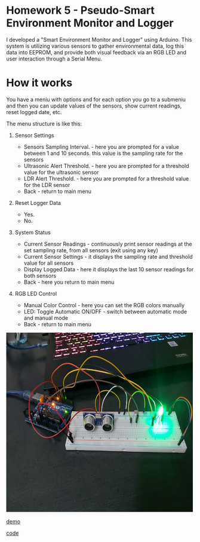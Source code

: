 # Homework 5 - Pseudo-Smart Environment Monitor and Logger

I developed a "Smart Environment Monitor and Logger" using Arduino. This system is utilizing various sensors to gather environmental data, log this data into EEPROM, and provide both visual feedback via an RGB LED and user interaction through a Serial Menu. 

# How it works

You have a meniu with options and for each option you go to a submeniu and then you can update values of the sensors, show current readings, reset logged date, etc.

The menu structure is like this:

1. Sensor Settings
    - Sensors Sampling Interval. - here you are prompted for a value between 1 and 10 seconds. this value is the sampling rate for the sensors
    - Ultrasonic Alert Threshold. - here you are prompted for a threshold value for the ultrasonic sensor
    - LDR Alert Threshold. - here you are prompted for a threshold value for the LDR sensor
    - Back - return to main menu

2. Reset Logger Data
    - Yes.
    - No.

3. System Status 
    - Current Sensor Readings - continuously print sensor readings at the set sampling rate, from all sensors (exit using any key)
    - Current Sensor Settings - it displays the sampling rate and threshold value for all sensors
    - Display Logged Data - here it displays the last 10 sensor readings for both sensors
    - Back - here you return to main menu
  
4. RGB LED Control 
    - Manual Color Control - here you can set the RGB colors manually
    - LED: Toggle Automatic ON/OFF - switch between automatic mode and manual mode
    - Back - return to main menu

<img src="https://github.com/Radu-Antonio/IntroductionToRobotics/blob/master/homework5/img5.jpeg" alt="image" width="500" height="480"/>

[demo](https://www.youtube.com/watch?v=1rRSC7MKfB4)

[code](https://github.com/Radu-Antonio/IntroductionToRobotics/blob/master/homework5/homework.ino)